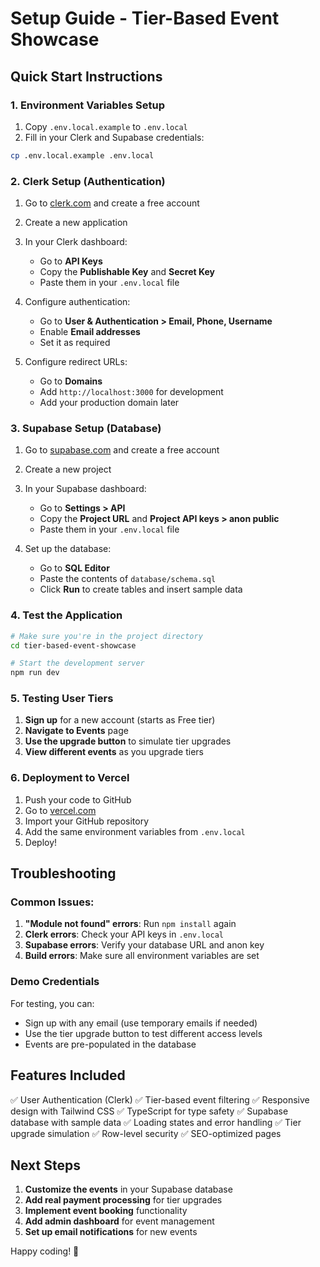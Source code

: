 # Setup Guide - Tier-Based Event Showcase

## Quick Start Instructions

### 1. Environment Variables Setup

1. Copy `.env.local.example` to `.env.local`
2. Fill in your Clerk and Supabase credentials:

```bash
cp .env.local.example .env.local
```

### 2. Clerk Setup (Authentication)

1. Go to [clerk.com](https://clerk.com) and create a free account
2. Create a new application
3. In your Clerk dashboard:
   - Go to **API Keys**
   - Copy the **Publishable Key** and **Secret Key**
   - Paste them in your `.env.local` file

4. Configure authentication:
   - Go to **User & Authentication > Email, Phone, Username**
   - Enable **Email addresses**
   - Set it as required

5. Configure redirect URLs:
   - Go to **Domains**
   - Add `http://localhost:3000` for development
   - Add your production domain later

### 3. Supabase Setup (Database)

1. Go to [supabase.com](https://supabase.com) and create a free account
2. Create a new project
3. In your Supabase dashboard:
   - Go to **Settings > API**
   - Copy the **Project URL** and **Project API keys > anon public**
   - Paste them in your `.env.local` file

4. Set up the database:
   - Go to **SQL Editor**
   - Paste the contents of `database/schema.sql`
   - Click **Run** to create tables and insert sample data

### 4. Test the Application

```bash
# Make sure you're in the project directory
cd tier-based-event-showcase

# Start the development server
npm run dev
```

### 5. Testing User Tiers

1. **Sign up** for a new account (starts as Free tier)
2. **Navigate to Events** page
3. **Use the upgrade button** to simulate tier upgrades
4. **View different events** as you upgrade tiers

### 6. Deployment to Vercel

1. Push your code to GitHub
2. Go to [vercel.com](https://vercel.com)
3. Import your GitHub repository
4. Add the same environment variables from `.env.local`
5. Deploy!

## Troubleshooting

### Common Issues:

1. **"Module not found" errors**: Run `npm install` again
2. **Clerk errors**: Check your API keys in `.env.local`
3. **Supabase errors**: Verify your database URL and anon key
4. **Build errors**: Make sure all environment variables are set

### Demo Credentials

For testing, you can:
- Sign up with any email (use temporary emails if needed)
- Use the tier upgrade button to test different access levels
- Events are pre-populated in the database

## Features Included

✅ User Authentication (Clerk)
✅ Tier-based event filtering
✅ Responsive design with Tailwind CSS
✅ TypeScript for type safety
✅ Supabase database with sample data
✅ Loading states and error handling
✅ Tier upgrade simulation
✅ Row-level security
✅ SEO-optimized pages

## Next Steps

1. **Customize the events** in your Supabase database
2. **Add real payment processing** for tier upgrades
3. **Implement event booking** functionality
4. **Add admin dashboard** for event management
5. **Set up email notifications** for new events

Happy coding! 🚀
